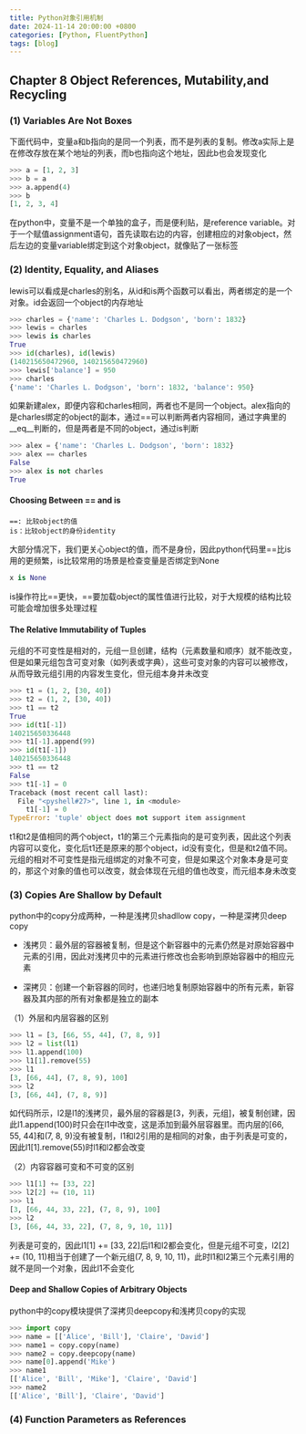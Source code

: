 ```yaml
---
title: Python对象引用机制
date: 2024-11-14 20:00:00 +0800
categories: [Python, FluentPython]
tags: [blog]
---
```


## Chapter 8 Object References, Mutability,and Recycling

### (1) Variables Are Not Boxes

下面代码中，变量a和b指向的是同一个列表，而不是列表的复制。修改a实际上是在修改存放在某个地址的列表，而b也指向这个地址，因此b也会发现变化

```python
>>> a = [1, 2, 3]
>>> b = a
>>> a.append(4)
>>> b
[1, 2, 3, 4]
```

在python中，变量不是一个单独的盒子，而是便利贴，是reference variable。对于一个赋值assignment语句，首先读取右边的内容，创建相应的对象object，然后左边的变量variable绑定到这个对象object，就像贴了一张标签

### (2) Identity, Equality, and Aliases

lewis可以看成是charles的别名，从id和is两个函数可以看出，两者绑定的是一个对象。id会返回一个object的内存地址

```python
>>> charles = {'name': 'Charles L. Dodgson', 'born': 1832}
>>> lewis = charles
>>> lewis is charles
True
>>> id(charles), id(lewis)
(140215650472960, 140215650472960)
>>> lewis['balance'] = 950
>>> charles
{'name': 'Charles L. Dodgson', 'born': 1832, 'balance': 950}
```

如果新建alex，即便内容和charles相同，两者也不是同一个object。alex指向的是charles绑定的object的副本，通过==可以判断两者内容相同，通过字典里的__eq__判断的，但是两者是不同的object，通过is判断

```python
>>> alex = {'name': 'Charles L. Dodgson', 'born': 1832}
>>> alex == charles
False
>>> alex is not charles
True
```

#### Choosing Between == and is

```
==: 比较object的值
is：比较object的身份identity
```

大部分情况下，我们更关心object的值，而不是身份，因此python代码里==比is用的更频繁，is比较常用的场景是检查变量是否绑定到None

```python
x is None
```

is操作符比==更快，==要加载object的属性值进行比较，对于大规模的结构比较可能会增加很多处理过程

#### The Relative Immutability of Tuples

元组的不可变性是相对的，元组一旦创建，结构（元素数量和顺序）就不能改变，但是如果元组包含可变对象（如列表或字典），这些可变对象的内容可以被修改，从而导致元组引用的内容发生变化，但元组本身并未改变

```python
>>> t1 = (1, 2, [30, 40])
>>> t2 = (1, 2, [30, 40])
>>> t1 == t2
True
>>> id(t1[-1])
140215650336448
>>> t1[-1].append(99)
>>> id(t1[-1])
140215650336448
>>> t1 == t2
False
>>> t1[-1] = 0
Traceback (most recent call last):
  File "<pyshell#27>", line 1, in <module>
    t1[-1] = 0
TypeError: 'tuple' object does not support item assignment
```

t1和t2是值相同的两个object，t1的第三个元素指向的是可变列表，因此这个列表内容可以变化，变化后t1还是原来的那个object，id没有变化，但是和t2值不同。元组的相对不可变性是指元组绑定的对象不可变，但是如果这个对象本身是可变的，那这个对象的值也可以改变，就会体现在元组的值也改变，而元组本身未改变

### (3) Copies Are Shallow by Default

python中的copy分成两种，一种是浅拷贝shadllow copy，一种是深拷贝deep copy

- 浅拷贝：最外层的容器被复制，但是这个新容器中的元素仍然是对原始容器中元素的引用，因此对浅拷贝中的元素进行修改也会影响到原始容器中的相应元素

- 深拷贝：创建一个新容器的同时，也递归地复制原始容器中的所有元素，新容器及其内部的所有对象都是独立的副本

（1）外层和内层容器的区别

```python
>>> l1 = [3, [66, 55, 44], (7, 8, 9)]
>>> l2 = list(l1)
>>> l1.append(100)
>>> l1[1].remove(55)
>>> l1
[3, [66, 44], (7, 8, 9), 100]
>>> l2
[3, [66, 44], (7, 8, 9)]
```

如代码所示，l2是l1的浅拷贝，最外层的容器是[3，列表，元组]，被复制创建，因此l1.append(100)时只会在l1中改变，这是添加到最外层容器里。而内层的[66, 55, 44]和(7, 8, 9)没有被复制，l1和l2引用的是相同的对象，由于列表是可变的，因此l1[1].remove(55)时l1和l2都会改变

（2）内容容器可变和不可变的区别

```python
>>> l1[1] += [33, 22]
>>> l2[2] += (10, 11)
>>> l1
[3, [66, 44, 33, 22], (7, 8, 9), 100]
>>> l2
[3, [66, 44, 33, 22], (7, 8, 9, 10, 11)]
```

列表是可变的，因此l1[1] += [33, 22]后l1和l2都会变化，但是元组不可变，l2[2] += (10, 11)相当于创建了一个新元组(7, 8, 9, 10, 11)，此时l1和l2第三个元素引用的就不是同一个对象，因此l1不会变化

#### Deep and Shallow Copies of Arbitrary Objects

python中的copy模块提供了深拷贝deepcopy和浅拷贝copy的实现

```python
>>> import copy
>>> name = [['Alice', 'Bill'], 'Claire', 'David']
>>> name1 = copy.copy(name)
>>> name2 = copy.deepcopy(name)
>>> name[0].append('Mike')
>>> name1
[['Alice', 'Bill', 'Mike'], 'Claire', 'David']
>>> name2
[['Alice', 'Bill'], 'Claire', 'David']
```

### (4) Function Parameters as References
